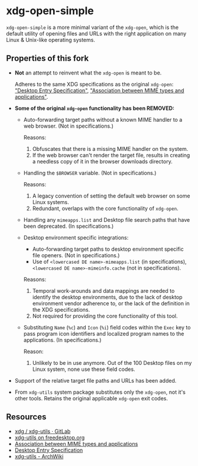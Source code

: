 # xdg-open-simple

`xdg-open-simple` is a more minimal variant of the `xdg-open`, which is the default utility of opening files and URLs with the right application on many Linux & Unix-like operating systems.

## Properties of this fork

- **Not** an attempt to reinvent what the `xdg-open` is meant to be.

    Adheres to the same XDG specifications as the original `xdg-open`: ["Desktop Entry Specification"](https://specifications.freedesktop.org/desktop-entry-spec/latest/), ["Association between MIME types and applications"](https://specifications.freedesktop.org/mime-apps-spec/latest/).

- **Some of the original `xdg-open` functionality has been REMOVED:**

    - Auto-forwarding target paths without a known MIME handler to a web browser. (Not in specifications.)

        Reasons:

        1. Obfuscates that there is a missing MIME handler on the system.
        1. If the web browser can't render the target file, results in creating a needless copy of it in the browser downloads directory.

    - Handling the `$BROWSER` variable. (Not in specifications.)

        Reasons:

        1. A legacy convention of setting the default web browser on some Linux systems.
        1. Redundant, overlaps with the core functionality of `xdg-open`.

    - Handling any `mimeapps.list` and Desktop file search paths that have been deprecated. (In specifications.)
    - Desktop environment specific integrations:

        - Auto-forwarding target paths to desktop environment specific file openers. (Not in specifications.)
        - Use of `<lowercased DE name>-mimeapps.list` (in specifications), `<lowercased DE name>-mimeinfo.cache` (not in specifications).

        Reasons:

        1. Temporal work-arounds and data mappings are needed to identify the desktop environments, due to the lack of desktop environment vendor adherence to, or the lack of the definition in the XDG specifications.
        1. Not required for providing the core functionality of this tool.

    - Substituting `Name` (`%c`) and `Icon` (`%i`) field codes within the `Exec` key to pass program icon identifiers and localized program names to the applications. (In specifications.)

        Reason:

        1. Unlikely to be in use anymore. Out of the 100 Desktop files on my Linux system, none use these field codes.

- Support of the relative target file paths and URLs has been added.
- From `xdg-utils` system package substitutes only the `xdg-open`, not it's other tools. Retains the original applicable `xdg-open` exit codes.

## Resources

- [xdg / xdg-utils · GitLab](https://gitlab.freedesktop.org/xdg/xdg-utils)
- [xdg-utils on freedesktop.org](https://www.freedesktop.org/wiki/Software/xdg-utils/)
- [Association between MIME types and applications](https://specifications.freedesktop.org/mime-apps-spec/latest/)
- [Desktop Entry Specification](https://specifications.freedesktop.org/desktop-entry-spec/latest/)
- [xdg-utils - ArchWiki](https://wiki.archlinux.org/title/Xdg-utils)
